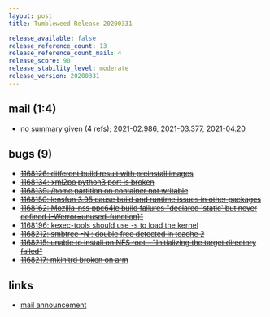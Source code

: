 ```yaml
---
layout: post
title: Tumbleweed Release 20200331

release_available: false
release_reference_count: 13
release_reference_count_mail: 4
release_score: 90
release_stability_level: moderate
release_version: 20200331
---
```


## mail (1:4)

- [no summary given](https://lists.opensuse.org/archives/list/factory@lists.opensuse.org/thread/LX3KPYEOWQDNAUXWOHM5O3XHOG7PN3EP) (4 refs); [2021-02.986](https://lists.opensuse.org/archives/list/factory@lists.opensuse.org/thread/LX3KPYEOWQDNAUXWOHM5O3XHOG7PN3EP), [2021-03.377](https://lists.opensuse.org/archives/list/factory@lists.opensuse.org/thread/LX3KPYEOWQDNAUXWOHM5O3XHOG7PN3EP), [2021-04.20](https://lists.opensuse.org/archives/list/factory@lists.opensuse.org/thread/LX3KPYEOWQDNAUXWOHM5O3XHOG7PN3EP)

## bugs (9)

<!--more-->

- ~~[1168126: different build result with preinstall images](https://bugzilla.opensuse.org/show_bug.cgi?id=1168126)~~
- ~~[1168134: xml2po python3 port is broken](https://bugzilla.opensuse.org/show_bug.cgi?id=1168134)~~
- ~~[1168139: /home partition on container not writable](https://bugzilla.opensuse.org/show_bug.cgi?id=1168139)~~
- ~~[1168150: lensfun 3.95 cause build and runtime issues in other packages](https://bugzilla.opensuse.org/show_bug.cgi?id=1168150)~~
- ~~[1168162: Mozilla-nss ppc64le build failures "declared 'static' but never defined \[-Werror=unused-function\]"](https://bugzilla.opensuse.org/show_bug.cgi?id=1168162)~~
- [1168196: kexec-tools should use -s to load the kernel](https://bugzilla.opensuse.org/show_bug.cgi?id=1168196)
- ~~[1168212: smbtree -N :  double free detected in tcache 2](https://bugzilla.opensuse.org/show_bug.cgi?id=1168212)~~
- ~~[1168215: unable to install on NFS root - "Initializing the target directory failed"](https://bugzilla.opensuse.org/show_bug.cgi?id=1168215)~~
- ~~[1168217: mkinitrd broken on arm](https://bugzilla.opensuse.org/show_bug.cgi?id=1168217)~~



## links

- [mail announcement](https://lists.opensuse.org/archives/list/factory@lists.opensuse.org/thread/LX3KPYEOWQDNAUXWOHM5O3XHOG7PN3EP)
